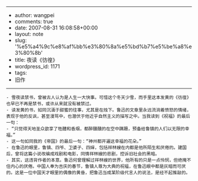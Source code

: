 - --
- author: wangpei
- comments: true
- date: 2007-08-31 16:08:58+00:00
- layout: note
- slug: '%e5%a4%9c%e8%af%bb%e3%80%8a%e5%bd%b7%e5%be%a8%e3%80%8b'
- title: 夜读《彷徨》
- wordpress_id: 1171
- tags:
- 旧作
- --
    - 雪夜读禁书，曾被古人认为是人生一大快事。可惜这个冬天少雪，而手里这本发黄的《彷徨》也早已不再是禁书，或许从来就没有被禁过。
    - 读发黄的书，如同沉湎于甜蜜的往事，尤其是在烛下。鲁迅的文章里永远流淌着愤怒的情绪，表现于他的反讽，甚至漫骂中，也潜伏于他近乎自然主义的描写之中。当我读到《祝福》的最后一句：
    - “只觉得天地圣众歆享了牲醴和香烟，都醉醺醺的在空中蹒跚，预备给鲁镇的人们以无限的幸福。”
    - 这一句如同我的《帝国》的最后一句：“神州都开遍这幸福的花朵。”
    - 在鲁迅的眼里，鲁镇、四爷、卫婆子、四婶，包括祥林嫂在内都是他所陌生和厌倦的。建国后，曾将这篇小说改编成戏剧和电影，同情祥林嫂的悲剧，控诉旧社会的黑暗。
    - 其实，这违背作者的本意。鲁迅何曾理解过祥林嫂的世界，他所有的只是一点怜悯，但绝掩不住内心的厌倦。中国人奉为吉庆的春节，鲁镇人尊为大典的祝福，在鲁迅眼中都是灰暗而可厌的。这是一位中国天才眼里的偶像的黄昏，把鲁迅当成某阶级代言人的说法，是经不起推敲的。 
